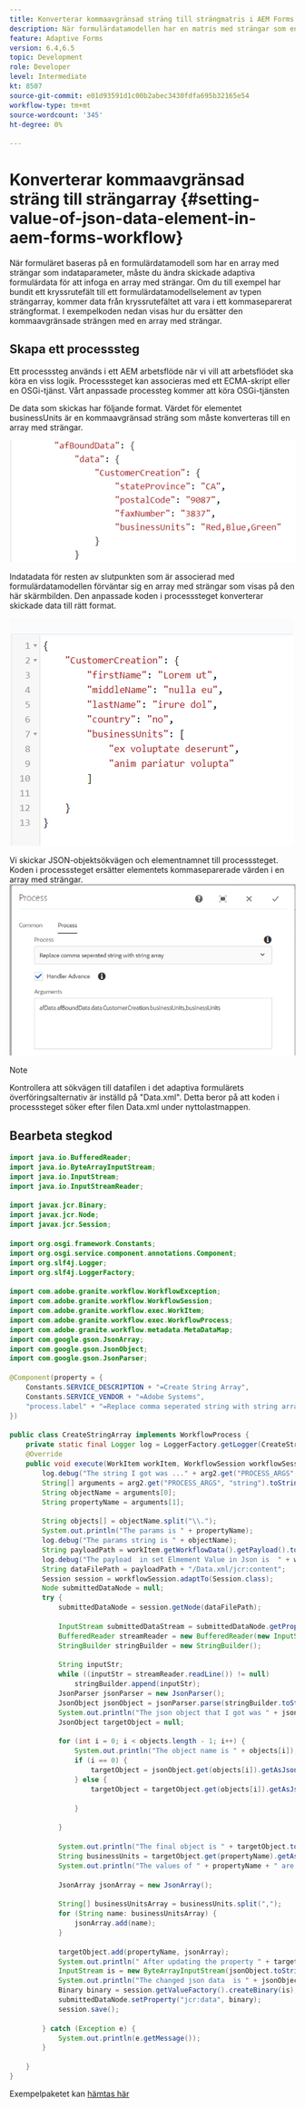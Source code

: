 ```yaml
---
title: Konverterar kommaavgränsad sträng till strängmatris i AEM Forms Workflow
description: När formulärdatamodellen har en matris med strängar som en indataparameter, måste du massera data som genererats från en skickaåtgärd i ett adaptivt formulär innan du anropar åtgärden skicka för formulärdatamodellen.
feature: Adaptive Forms
version: 6.4,6.5
topic: Development
role: Developer
level: Intermediate
kt: 8507
source-git-commit: e01d93591d1c00b2abec3430fdfa695b32165e54
workflow-type: tm+mt
source-wordcount: '345'
ht-degree: 0%

---
```



# Konverterar kommaavgränsad sträng till strängarray {#setting-value-of-json-data-element-in-aem-forms-workflow}

När formuläret baseras på en formulärdatamodell som har en array med strängar som indataparameter, måste du ändra skickade adaptiva formulärdata för att infoga en array med strängar. Om du till exempel har bundit ett kryssrutefält till ett formulärdatamodellselement av typen strängarray, kommer data från kryssrutefältet att vara i ett kommaseparerat strängformat. I exempelkoden nedan visas hur du ersätter den kommaavgränsade strängen med en array med strängar.

## Skapa ett processsteg

Ett processsteg används i ett AEM arbetsflöde när vi vill att arbetsflödet ska köra en viss logik. Processsteget kan associeras med ett ECMA-skript eller en OSGi-tjänst. Vårt anpassade processteg kommer att köra OSGi-tjänsten

De data som skickas har följande format. Värdet för elementet businessUnits är en kommaavgränsad sträng som måste konverteras till en array med strängar.

![skickade data](assets/submitted-data-string.png)

Indatadata för resten av slutpunkten som är associerad med formulärdatamodellen förväntar sig en array med strängar som visas på den här skärmbilden. Den anpassade koden i processsteget konverterar skickade data till rätt format.

![fdm-string-array](assets/string-array-fdm.png)

Vi skickar JSON-objektsökvägen och elementnamnet till processsteget. Koden i processsteget ersätter elementets kommaseparerade värden i en array med strängar.
![processteg](assets/create-string-array.png)

>[!NOTE]
>
>Kontrollera att sökvägen till datafilen i det adaptiva formulärets överföringsalternativ är inställd på &quot;Data.xml&quot;. Detta beror på att koden i processsteget söker efter filen Data.xml under nyttolastmappen.

## Bearbeta stegkod

```java
import java.io.BufferedReader;
import java.io.ByteArrayInputStream;
import java.io.InputStream;
import java.io.InputStreamReader;

import javax.jcr.Binary;
import javax.jcr.Node;
import javax.jcr.Session;

import org.osgi.framework.Constants;
import org.osgi.service.component.annotations.Component;
import org.slf4j.Logger;
import org.slf4j.LoggerFactory;

import com.adobe.granite.workflow.WorkflowException;
import com.adobe.granite.workflow.WorkflowSession;
import com.adobe.granite.workflow.exec.WorkItem;
import com.adobe.granite.workflow.exec.WorkflowProcess;
import com.adobe.granite.workflow.metadata.MetaDataMap;
import com.google.gson.JsonArray;
import com.google.gson.JsonObject;
import com.google.gson.JsonParser;

@Component(property = {
    Constants.SERVICE_DESCRIPTION + "=Create String Array",
    Constants.SERVICE_VENDOR + "=Adobe Systems",
    "process.label" + "=Replace comma seperated string with string array"
})

public class CreateStringArray implements WorkflowProcess {
    private static final Logger log = LoggerFactory.getLogger(CreateStringArray.class);
    @Override
    public void execute(WorkItem workItem, WorkflowSession workflowSession, MetaDataMap arg2) throws WorkflowException {
        log.debug("The string I got was ..." + arg2.get("PROCESS_ARGS", "string").toString());
        String[] arguments = arg2.get("PROCESS_ARGS", "string").toString().split(",");
        String objectName = arguments[0];
        String propertyName = arguments[1];

        String objects[] = objectName.split("\\.");
        System.out.println("The params is " + propertyName);
        log.debug("The params string is " + objectName);
        String payloadPath = workItem.getWorkflowData().getPayload().toString();
        log.debug("The payload  in set Elmement Value in Json is  " + workItem.getWorkflowData().getPayload().toString());
        String dataFilePath = payloadPath + "/Data.xml/jcr:content";
        Session session = workflowSession.adaptTo(Session.class);
        Node submittedDataNode = null;
        try {
            submittedDataNode = session.getNode(dataFilePath);

            InputStream submittedDataStream = submittedDataNode.getProperty("jcr:data").getBinary().getStream();
            BufferedReader streamReader = new BufferedReader(new InputStreamReader(submittedDataStream, "UTF-8"));
            StringBuilder stringBuilder = new StringBuilder();

            String inputStr;
            while ((inputStr = streamReader.readLine()) != null)
                stringBuilder.append(inputStr);
            JsonParser jsonParser = new JsonParser();
            JsonObject jsonObject = jsonParser.parse(stringBuilder.toString()).getAsJsonObject();
            System.out.println("The json object that I got was " + jsonObject);
            JsonObject targetObject = null;

            for (int i = 0; i < objects.length - 1; i++) {
                System.out.println("The object name is " + objects[i]);
                if (i == 0) {
                    targetObject = jsonObject.get(objects[i]).getAsJsonObject();
                } else {
                    targetObject = targetObject.get(objects[i]).getAsJsonObject();

                }

            }

            System.out.println("The final object is " + targetObject.toString());
            String businessUnits = targetObject.get(propertyName).getAsString();
            System.out.println("The values of " + propertyName + " are " + businessUnits);

            JsonArray jsonArray = new JsonArray();

            String[] businessUnitsArray = businessUnits.split(",");
            for (String name: businessUnitsArray) {
                jsonArray.add(name);
            }

            targetObject.add(propertyName, jsonArray);
            System.out.println(" After updating the property " + targetObject.toString());
            InputStream is = new ByteArrayInputStream(jsonObject.toString().getBytes());
            System.out.println("The changed json data  is " + jsonObject.toString());
            Binary binary = session.getValueFactory().createBinary(is);
            submittedDataNode.setProperty("jcr:data", binary);
            session.save();

        } catch (Exception e) {
            System.out.println(e.getMessage());
        }

    }
}
```

Exempelpaketet kan [hämtas här](assets/CreateStringArray.CreateStringArray.core-1.0-SNAPSHOT.jar)